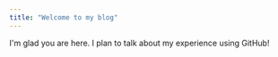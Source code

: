 ```yaml
---
title: "Welcome to my blog"
---
```


I'm glad you are here. I plan to talk about my experience using GitHub!
